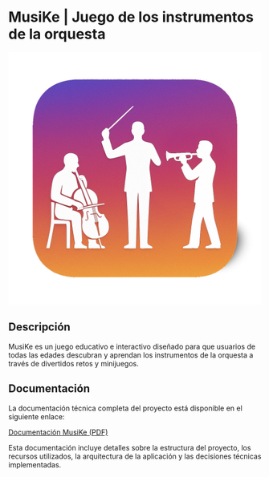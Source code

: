 # MusiKe | Juego de los instrumentos de la orquesta

![MusiKe Logo](assets/MusiKe.png)

## Descripción

MusiKe es un juego educativo e interactivo diseñado para que usuarios de todas las edades descubran y aprendan los instrumentos de la orquesta a través de divertidos retos y minijuegos.

## Documentación

La documentación técnica completa del proyecto está disponible en el siguiente enlace:

[Documentación MusiKe (PDF)](tex/MusiKe.pdf)

Esta documentación incluye detalles sobre la estructura del proyecto, los recursos utilizados, la arquitectura de la aplicación y las decisiones técnicas implementadas.
